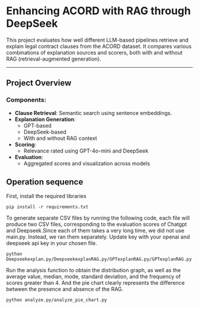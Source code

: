# Enhancing ACORD with RAG through DeepSeek

This project evaluates how well different LLM-based pipelines retrieve and explain legal contract clauses from the ACORD dataset. It compares various combinations of explanation sources and scorers, both with and without RAG (retrieval-augmented generation).

---

## Project Overview

### Components:
- **Clause Retrieval**: Semantic search using sentence embeddings.
- **Explanation Generation**:
  - GPT-based
  - DeepSeek-based
  - With and without RAG context
- **Scoring**:
  - Relevance rated using GPT-4o-mini and DeepSeek
- **Evaluation**:
  - Aggregated scores and visualization across models

## Operation sequence

First, install the required libraries

```
pip install -r requirements.txt
```

To generate separate CSV files by running the following code, each file will produce two CSV files, corresponding to the evaluation scores of Chatgpt and Deepseek.Since each of them takes a very long time, we did not use main.py. Instead, we ran them separately. Update key with your openai and deepseek api key in your chosen file.

```
python Deepseekexplan.py/DeepseekexplanRAG.py/GPTexplanRAG.py/GPTexplanRAG.py
```

Run the analysis function to obtain the distribution graph, as well as the average value, median, mode, standard deviation, and the frequency of scores greater than 4. And the pie chart clearly represents the difference between the presence and absence of the RAG.
```
python analyze.py/analyze_pie_chart.py
```
